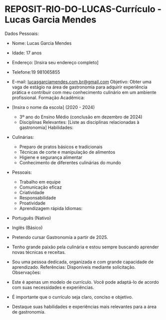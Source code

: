 # REPOSIT-RIO-DO-LUCAS-Currículo - Lucas Garcia Mendes
Dados Pessoais:
 * Nome: Lucas Garcia Mendes
 * Idade: 17 anos
 * Endereço: [Insira seu endereço completo]
 * Telefone:19 981065855
 * E-mail: lucasgarciamendes.com.br@gmail.com
Objetivo:
Obter uma vaga de estágio na área de gastronomia para adquirir experiência prática e contribuir com meu conhecimento culinário em um ambiente profissional.
Formação Acadêmica:
 * [Insira o nome da escola] (2020 - 2024)
   * 3º ano do Ensino Médio (conclusão em dezembro de 2024)
   * Disciplinas Relevantes: [Liste as disciplinas relacionadas à gastronomia]
Habilidades:
 * Culinárias:
   * Preparo de pratos básicos e tradicionais
   * Técnicas de corte e manipulação de alimentos
   * Higiene e segurança alimentar
   * Conhecimento de diferentes culinárias do mundo
 * Pessoais:
   * Trabalho em equipe
   * Comunicação eficaz
   * Criatividade
   * Responsabilidade
   * Proatividade
   * Aprendizagem rápida
Idiomas:
 * Português (Nativo)
 * Inglês (Básico)

 * Pretendo cursar Gastronomia a partir de 2025.
 * Tenho grande paixão pela culinária e estou sempre buscando aprender novas técnicas e receitas.
 * Sou uma pessoa dedicada, organizada e com grande capacidade de aprendizado.
Referências:
Disponíveis mediante solicitação.
Observações:
 * Este é apenas um modelo de currículo. Você pode adaptá-lo de acordo com suas necessidades e experiências.
 * É importante que o currículo seja claro, conciso e objetivo.
 * Destaque suas habilidades e experiências mais relevantes para a área de gastronomia.
